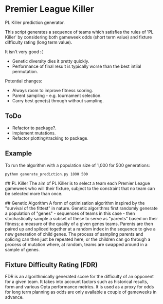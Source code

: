 # Premier League Killer

PL Killer prediction generator.

This script generates a sequence of teams which satisfies the rules of 'PL
Killer' by considering both gameweek odds (short term value) and fixture
difficulty rating (long term value).

It isn't very good :(
* Genetic diversity dies it pretty quickly.
* Performance of final result is typically worse than the best intiial
permutation.

Potential changes:
* Always room to improve fitness scoring.
* Parent sampling - e.g. tournament selection.
* Carry best gene(s) through without sampling.

## ToDo
* Refactor to package?.
* Implement mutations.
* Refactor plotting/tracking to package.

## Example
To run the algorithm with a population size of 1,000 for 500 generations:
```
python generate_prediction.py 1000 500
```

## PL Killer
The aim of PL Killer is to select a team each Premier League gameweek who
will their fixture, subject to the constraint that no team can be selected
more than once.

## Genetic Algorithm
A form of optimisation algorithm inspired by the "survival of the fittest"
in nature. Genetic algorithms first randomly generate a population of
"genes" - sequences of teams in this case - then stochastically sample a
subset of these to serve as "parents" based on their fitness; a measure of
the quality of a given genes teams. Parents are then paired up and spliced
together at a random index in the sequence to give a new generation of
child genes. The process of sampling parents and splicing can then just be
repeated here, or the children can go through a process of mutation where,
at random, teams are swapped around in a sample of genes.

## Fixture Difficulty Rating (FDR)
FDR is an algorithmically generated score for the difficulty of an opponent
for a given team. It takes into account factors such as historical results,
form and various Opta performance metrics. It is used as a proxy for odds
for long term planning as odds are only available a couple of gameweeks in
advance.
